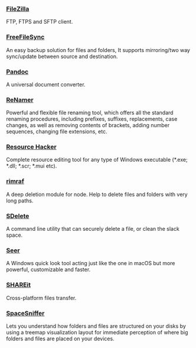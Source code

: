 ### [FileZilla](https://filezilla-project.org/)

FTP, FTPS and SFTP client.

### [FreeFileSync](http://www.freefilesync.org/)

An easy backup solution for files and folders, It supports mirroring/two way sync/update between source and destination.

### [Pandoc](http://pandoc.org/)

A universal document converter.

### [ReNamer](http://www.den4b.com/)

Powerful and flexible file renaming tool, which offers all the standard renaming procedures, including prefixes, suffixes, replacements, case changes, as well as removing contents of brackets, adding number sequences, changing file extensions, etc.

### [Resource Hacker](http://www.angusj.com/resourcehacker/)

Complete resource editing tool for any type of Windows executable \(\*.exe; \*.dll; \*.scr; \*.mui etc\).

### [rimraf](https://www.npmjs.com/package/rimraf)

A deep deletion module for node. Help to delete files and folders with very long paths.

### [SDelete](https://technet.microsoft.com/en-us/sysinternals/sdelete.aspx)

A command line utility that can securely delete a file, or clean the slack space.

### [Seer](http://1218.io/)

A Windows quick look tool acting just like the one in macOS but more powerful, customizable and faster.

### [SHAREit](http://www.ushareit.com/)

Cross-platform files transfer.

### [SpaceSniffer](http://www.uderzo.it/main_products/space_sniffer/index.html)

Lets you understand how folders and files are structured on your disks by using a treemap visualization layout for immediate perception of where big folders and files are placed on your devices.

